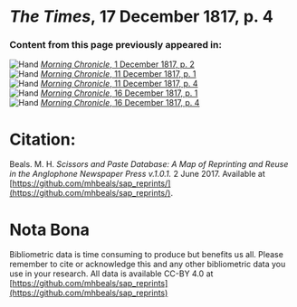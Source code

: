# *The Times*, 17 December 1817, p. 4  
  
### Content from this page previously appeared in:  
![Hand](http://scissorsandpaste.net/wp-content/uploads/2017/06/smallhandpointer.png) [*Morning Chronicle*, 1 December 1817, p. 2](https://mhbeals.github.io/sap_html/Morning-Chronicle/Morning-Chronicle-1-December-1817-p-2)  
![Hand](http://scissorsandpaste.net/wp-content/uploads/2017/06/smallhandpointer.png) [*Morning Chronicle*, 11 December 1817, p. 1](https://mhbeals.github.io/sap_html/Morning-Chronicle/Morning-Chronicle-11-December-1817-p-1)  
![Hand](http://scissorsandpaste.net/wp-content/uploads/2017/06/smallhandpointer.png) [*Morning Chronicle*, 11 December 1817, p. 4](https://mhbeals.github.io/sap_html/Morning-Chronicle/Morning-Chronicle-11-December-1817-p-4)  
![Hand](http://scissorsandpaste.net/wp-content/uploads/2017/06/smallhandpointer.png) [*Morning Chronicle*, 16 December 1817, p. 1](https://mhbeals.github.io/sap_html/Morning-Chronicle/Morning-Chronicle-16-December-1817-p-1)  
![Hand](http://scissorsandpaste.net/wp-content/uploads/2017/06/smallhandpointer.png) [*Morning Chronicle*, 16 December 1817, p. 4](https://mhbeals.github.io/sap_html/Morning-Chronicle/Morning-Chronicle-16-December-1817-p-4)  


# Citation: 

Beals. M. H. *Scissors and Paste Database: A Map of Reprinting and Reuse in the Anglophone Newspaper Press v.1.0.1.* 2 June 2017. Available at [https://github.com/mhbeals/sap_reprints/](https://github.com/mhbeals/sap_reprints/). 

# Nota Bona

Bibliometric data is time consuming to produce but benefits us all. Please remember to cite or acknowledge this and any other bibliometric data you use in your research. All data is available CC-BY 4.0 at [https://github.com/mhbeals/sap_reprints](https://github.com/mhbeals/sap_reprints)
